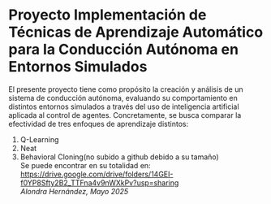 # Proyecto Implementación de Técnicas de Aprendizaje Automático para la Conducción Autónoma en Entornos Simulados 
El presente proyecto tiene como propósito la creación y análisis de un sistema de conducción autónoma, evaluando su comportamiento en distintos entornos simulados a través del uso de inteligencia artificial aplicada al control de agentes. Concretamente, se busca comparar la efectividad de tres enfoques de aprendizaje distintos:
1. Q-Learning
2. Neat
3. Behavioral Cloning(no subido a github debido a su tamaño)
<br>Se puede encontrar en su totalidad en: https://drive.google.com/drive/folders/14GEI-f0YP8Sfty2B2_TTFna4v9nWXkPv?usp=sharing
<br>*Alondra Hernández, Mayo 2025*
